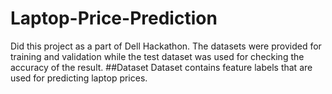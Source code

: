 # Laptop-Price-Prediction
Did this project as a part of Dell Hackathon. The datasets were provided for training and validation while the test dataset was used for checking the accuracy of the result.
##Dataset
Dataset contains feature labels that are used for predicting laptop prices.
